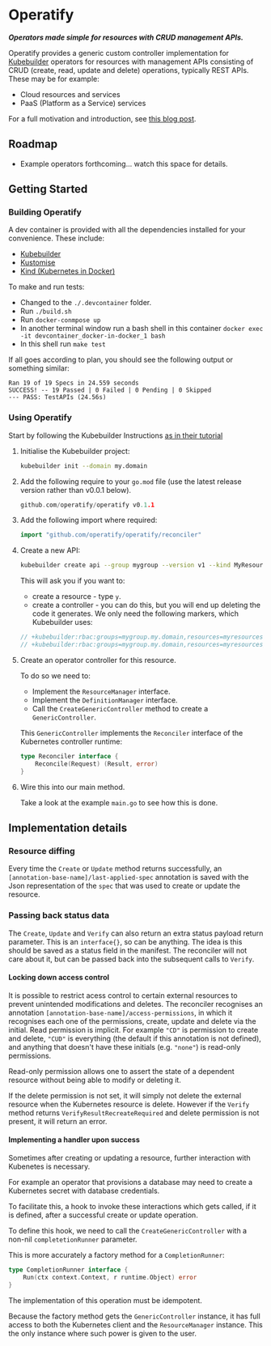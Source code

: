 # Operatify

***Operators made simple for resources with CRUD management APIs.***

Operatify provides a generic custom controller implementation for [Kubebuilder](https://book.kubebuilder.io/) operators for resources with management APIs 
consisting of CRUD (create, read, update and delete) operations, typically REST APIs. These may be for example:
* Cloud resources and services
* PaaS (Platform as a Service) services

For a full motivation and introduction, see [this blog post](https://www.stephenzoio.com/kubernetes-operators-for-resource-management/).

## Roadmap

* Example operators forthcoming... watch this space for details.

## Getting Started

### Building Operatify

A dev container is provided with all the dependencies installed for your convenience. These include:

* [Kubebuilder](https://book.kubebuilder.io/)
* [Kustomise](https://github.com/kubernetes-sigs/kustomize)
* [Kind (Kubernetes in Docker)](https://github.com/kubernetes-sigs/kind)

To make and run tests:
* Changed to the `./.devcontainer` folder.
* Run `./build.sh`
* Run `docker-conmpose up`
* In another terminal window run a bash shell in this container `docker exec -it devcontainer_docker-in-docker_1 bash`
* In this shell run `make test`

If all goes according to plan, you should see the following output or something similar:

```text
Ran 19 of 19 Specs in 24.559 seconds
SUCCESS! -- 19 Passed | 0 Failed | 0 Pending | 0 Skipped
--- PASS: TestAPIs (24.56s)
```

### Using Operatify

Start by following the Kubebuilder Instructions [as in their tutorial](https://book.kubebuilder.io/cronjob-tutorial/cronjob-tutorial.html)

1. Initialise the Kubebuilder project:

    ```bash
    kubebuilder init --domain my.domain
    ```

2. Add the following require to your `go.mod` file (use the latest release version rather than v0.0.1 below).

    ```go
    github.com/operatify/operatify v0.1.1
    ```
    
3. Add the following import where required:

    ```go
    import "github.com/operatify/operatify/reconciler"
    ```
    
4. Create a new API:

    ```bash
    kubebuilder create api --group mygroup --version v1 --kind MyResource
    ```
    
    This will ask you if you want to:
    * create a resource - type `y`.
    * create a controller - you can do this, but you will end up deleting the code it generates. We only need the following markers, which Kubebuilder uses:
    ```go
    // +kubebuilder:rbac:groups=mygroup.my.domain,resources=myresources,verbs=get;list;watch;create;update;patch;delete
    // +kubebuilder:rbac:groups=mygroup.my.domain,resources=myresources/status,verbs=get;update;patch
    ```
    
5. Create an operator controller for this resource.

    To do so we need to:
    * Implement the `ResourceManager` interface.
    * Implement the `DefinitionManager` interface.
    * Call the `CreateGenericController` method to create a `GenericController`.
    
    This `GenericController` implements the `Reconciler` interface of the Kubernetes controller runtime:
    ```go
    type Reconciler interface {
    	Reconcile(Request) (Result, error)
    }
    ```

6. Wire this into our main method. 

    Take a look at the example `main.go` to see how this is done.

## Implementation details

### Resource diffing

Every time the `Create` or `Update` method returns successfully, 
an `[annotation-base-name]/last-applied-spec` 
annotation is saved with the Json representation of the `spec` that was used to create or update the resource. 

### Passing back status data

The `Create`, `Update` and `Verify` can also return an extra status payload return parameter. 
This is an `interface{}`, so can be anything. The idea is this should be saved as a status field in the manifest. 
The reconciler will not care about it, but can be passed back into the subsequent calls to `Verify`.

#### Locking down access control

It is possible to restrict acess control to certain external resources to prevent unintended modifications and deletes.
The reconciler recognises an annotation `[annotation-base-name]/access-permissions`, 
in which it recognises each one of the permissions, create, update and delete via the initial. 
Read permission is implicit. For example `"CD"` is permission to create and delete, `"CUD"` is everything (the default if this annotation is not defined), and anything that doesn't have these initials (e.g. `"none"`)
 is read-only permissions.
 
Read-only permission allows one to assert the state of a dependent resource without being able to modify or deleting it.

If the delete permission is not set, it will simply not delete the external resource when the Kubernetes resource is delete.
However if the `Verify` method returns `VerifyResultRecreateRequired` and delete permission is not present, it will return an error.

#### Implementing a handler upon success

Sometimes after creating or updating a resource, further interaction with Kubenetes is necessary.

For example an operator that provisions a database may need to create a Kubernetes secret with database credentials.  

To facilitate this, a hook to invoke these interactions which gets called, if it is defined, after a successful create or update operation.

To define this hook, we need to call the `CreateGenericController` with a non-nil `completetionRunner` parameter.

This is more accurately a factory method for a `CompletionRunner`:

```go
type CompletionRunner interface {
	Run(ctx context.Context, r runtime.Object) error
}
```

The implementation of this operation must be idempotent.

Because the factory method gets the `GenericController` instance, it has full access to both the Kubernetes client and the `ResourceManager` instance.
This the only instance where such power is given to the user. 
